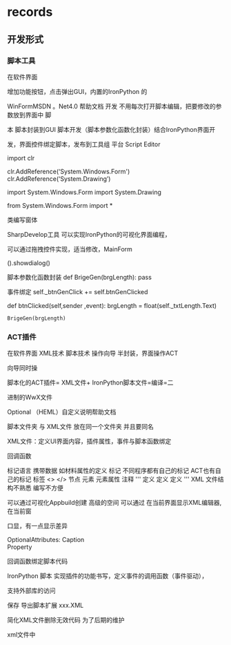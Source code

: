
# records


## 开发形式


### 脚本工具


在软件界面


增加功能按钮，点击弹出GUI，内置的IronPython 的

WinFormMSDN 。Net4.0 帮助文档
开发
不用每次打开脚本编辑，把要修改的参数放到界面中
脚

本 脚本封装到GUI
脚本开发（脚本参数化函数化封装）结合IronPython界面开

发，界面控件绑定脚本，发布到工具组
平台
Script Editor

import clr

clr.AddReference(‘System.Windows.Form')
clr.AddReference(‘System.Drawing’)

import System.Windows.Form
import System.Drawing

from System.Windows.Form import *

类编写窗体

SharpDevelop工具 可以实现IronPython的可视化界面编程，

可以通过拖拽控件实现，适当修改，MainForm

().showdialog()

脚本参数化函数封装
def BrigeGen(brgLength):
	pass

事件绑定
self._btnGenClick += self.btnGenClicked

def btnClicked(self,sender ,event):
	brgLength = float(self._txtLength.Text)

	BrigeGen(brgLength)
	
	


### ACT插件


在软件界面
XML技术
脚本技术
操作向导
半封装，界面操作ACT

向导同时操

脚本化的ACT插件= XML文件+ IronPython脚本文件=编译=二

进制的WwX文件

Optional （HEML）自定义说明帮助文档

脚本文件夹 与 XML文件 放在同一个文件夹 并且要同名

XML文件：定义UI界面内容，插件属性，事件与脚本函数绑定 

回调函数

标记语言 携带数据 如材料属性的定义
标记 不同程序都有自己的标记 ACT也有自己的标记
标签 <> </>
节点 
元素
元素属性
注释<!--    -->
'''
<extension>定义
   <wizard>定义
	<step>定义
		<property>
		<propertyGroup>
			<Control>
<callbacks>
'''
XML 文件结构不熟悉 编写不方便

可以通过可视化Appbuild创建
高级的空间 可以通过 在当前界面显示XML编辑器,在当前窗

口显，有一点显示差异

OptionalAttributes: 
Caption  
Property

回调函数绑定脚本代码


IronPython 脚本
实现插件的功能书写，定义事件的调用函数（事件驱动），

支持外部库的访问

保存 导出脚本扩展 xxx.XML

简化XML文件删除无效代码 为了后期的维护

xml文件中 

<script src="main.py"/>
同名文件夹下，Image文件夹 Help文件夹 用户帮助文档HTML

界面美化

图标位置 

<interface context= "SpaceClaim">
<images> images</images>
</interface>

注意相对路径

<callbacks>
 <onupdate> onundateGeoStep</onupdate>
 <onreset> <> 上一步
</callbacks>



main.py
封装
morenbianma shi ASCII 
# encoding: utf-8
ACT Console 默认没有导入，需要重新定义
def clearAll():


def CreateGeo(length windth)：


def onupdateGeoStep(step):
获取界面值
bladeWindth = step.Propertities

["grp/bladewindth"].Value
调用函数
CreateGeo(bladeWindth)



def onupdateNsStep(step):

获取值判断

Application.Helper.ReportInformation("OK")

加载到WB 打开log 可以记录提示,
ShareTolopoly.FindANdFix（）

ACT console类 与 解释器类 不一致
涉及到API调用
打开ACTconsole
clr.reference ACT控制台引用的类库
SpaceClame V17API 涉及到新功能
clr.AppReference("spaceClaim.Api.V18")

From spaceClaim.ApiV18 import 
缺库补充

Build 3rd
'''<script src="main.py" compiled=True/>'''


### 
### 全封装工具


CPython 开发GUIUI界面
1.获取界面输入 2.修改脚本参数 3.批处理调用 4.用户体验的状态显示框
5.测试 6.打包发布

Tkinter Classes 获取常用控件的帮助
结构： 根窗体root 菜单栏 状态栏 控件 容器


面向过程的不利于代码管理
面对对象的封装 类编程

'''
# encoding：utf-8




'''



界面收集的的数据与脚本进行整合
通过批处理方式
设计到GUI开发多线程问题




### Workbench集成
workflow

全流程
WB 架构（提供接口 通过WBPython集成应用 扩展程序类似于

插件形式？）     工作区（内部操作的修改都会被WB脚本录

制记录）

WB结构 与工作区区别？？工作区不就是WB打开的界面吗？？

？？

数据集成软件（NAtive script language （CCL））

script 跟 journal区别？？？



WB 支持脚本录制 File Script records WBPython脚本

录制WB操作，内部的集成软件就不支持录制了

录制脚本适当修改

SendCommand  在WB界面发送脚本到集成软件执行，驱动集成

软件

交互性有待提高，执行过程中看不到过程 一行一行复制脚本
可以执行F5吗？？


geometry(SCDM) mechanical
geometry fluentmeshing 


WB平台以ACT插件形式封装

混合向导？WB向导 转到 SCDM向导
可以调试过程找原因？？通过调试执行
